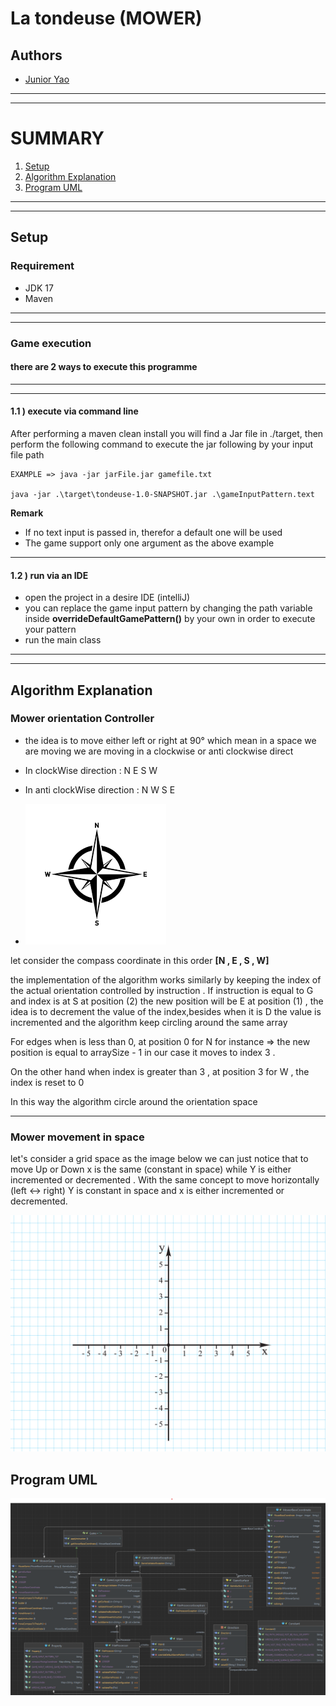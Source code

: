 # La tondeuse (MOWER)

## Authors

- [Junior Yao ](https://github.com/junioryao/MowerGame)

***
***

# SUMMARY

1. [Setup](##)
2. [Algorithm Explanation](##)
3. [Program UML](##)

***
***

## Setup

### Requirement

* JDK 17
* Maven

***
***

### Game execution

#### **there are 2 ways to execute this programme**

***
***

#### 1.1 ) execute via command line

After performing a maven clean install you will find a Jar file in ./target, then
perform the following command to execute the jar following by your input file path

```
EXAMPLE => java -jar jarFile.jar gamefile.txt

java -jar .\target\tondeuse-1.0-SNAPSHOT.jar .\gameInputPattern.text
```

**Remark**

* If no text input is passed in, therefor a default one will be used
* The game support only one argument as the above example

***

#### 1.2 ) run via an IDE

* open the project in a desire IDE (intelliJ)
* you can replace the game input pattern by changing the path variable inside
  **overrideDefaultGamePattern()** by your own in order to execute your pattern
* run the main class

***
***

## Algorithm Explanation

### Mower orientation Controller

* the idea is to move either left or right at 90° which mean in a space we are moving we are moving in a clockwise or
  anti clockwise direct

* In clockWise direction : N E S W

* In anti clockWise direction : N W S E

* ![img.png](img.png)

let consider the compass coordinate in this order **[N , E , S , W]**

the implementation of the algorithm works similarly by keeping the index of the actual orientation controlled by
instruction . If instruction is equal to G and index is at S at position (2) the new position will be E at position (1)
, the idea is to decrement the value of the index,besides when it is D the value is incremented and the algorithm keep
circling around the same array

For edges when is less than 0, at position 0 for N for instance => the new position is equal to arraySize - 1 in our
case it moves to index 3 .

On the other hand when index is greater than 3 , at position 3 for W , the index is reset to 0

In this way the algorithm circle around the orientation space

***

### Mower movement in space

let's consider a grid space as the image below
we can just notice that to move Up or Down
x is the same (constant in space) while Y is either incremented or decremented .
With the same concept to move horizontally (left <-> right)
Y is constant in space and x is either incremented or decremented.

![img_1.png](img_1.png)

## Program UML

![img_3.png](img_3.png)






